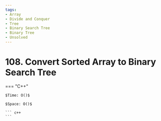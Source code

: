 ```yaml
---
tags:
- Array
- Divide and Conquer
- Tree
- Binary Search Tree
- Binary Tree
- Unsolved
---
```



# 108. Convert Sorted Array to Binary Search Tree

=== "C++"

    $Time: O()$

    $Space: O()$

    ``` c++
    ```